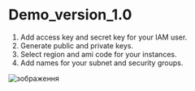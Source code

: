 # Demo_version_1.0

1. Add access key and secret key for your IAM user.
2. Generate public and private keys.
4. Select region and ami code for your instances.
5. Add names for your subnet and security groups.


![зображення](https://user-images.githubusercontent.com/52627259/133798579-3b51dbc5-3689-4982-8760-cb2d960e6e11.png)
